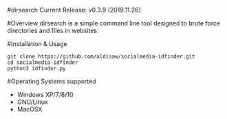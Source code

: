 #dirsearch
Current Release: v0.3.9 (2019.11.26)

#Overview
dirsearch is a simple command line tool designed to brute force directories and files in websites.

#Installation & Usage
```
git clone https://github.com/aldisaw/socialmedia-idfinder.git
cd socialmedia-idfinder
python3 idfinder.py
```
#Operating Systems supported
- Windows XP/7/8/10
- GNU/Linux
- MacOSX

